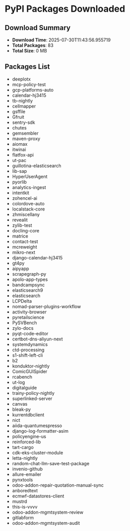 # PyPI Packages Downloaded

## Download Summary
- **Download Time**: 2025-07-30T11:43:56.955719
- **Total Packages**: 83
- **Total Size**: 0 MB

## Packages List
- deeplotx
- mcp-policy-test
- gcp-platforms-auto
- calendar-hj3415
- tb-nightly
- cellmapper
- gsffile
- Gfruit
- sentry-sdk
- chutes
- gemsembler
- maven-proxy
- aiomax
- itwinai
- flatfox-api
- ut-pac
- guillotina-elasticsearch
- lib-sap
- HyperUserAgent
- pyorlib
- analytics-ingest
- intentkit
- zohencel-ai
- colordove-auto
- localstack-core
- zhmiscellany
- revealit
- zylib-test
- docling-core
- matrice
- contact-test
- mcreweight
- mikro-next
- django-calendar-hj3415
- gt4py
- aipyapp
- scrapegraph-py
- apolo-app-types
- bandcampsync
- elasticsearch9
- elasticsearch
- LCPDelta
- nomad-parser-plugins-workflow
- activity-browser
- pyretailscience
- PySVBench
- zylo-docs
- pyqt-code-editor
- certbot-dns-aliyun-next
- systemdynamics
- ctd-processing
- s1-shift-left-cli
- b2
- konduktor-nightly
- ComicGUISpider
- rcabench
- ut-log
- digitalguide
- trainy-policy-nightly
- superlinked-server
- canvas
- bleak-py
- kurrentdbclient
- nict
- aiida-quantumespresso
- django-log-formatter-asim
- policyengine-us
- reinforced-lib
- tart-cargo
- cdk-eks-cluster-module
- letta-nightly
- random-chat-llm-save-test-package
- invenio-github
- allure-emailer
- pynxtools
- odoo-addon-repair-quotation-manual-sync
- anboredtext
- ecmwf-datastores-client
- mustrd
- this-is-vvvv
- odoo-addon-mgmtsystem-review
- gitlabform
- odoo-addon-mgmtsystem-audit
